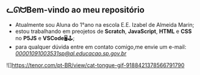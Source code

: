 ## **ᓚᘏᗢBem-vindo ao meu repositório** 

- Atualmente sou Aluna do 1°ano na escola E.E. Izabel de Almeida Marin;
- estou trabalhando em preojetos de **Scratch**, **JavaScript**, **HTML** e **CSS** no **P5JS** e **VSCode**🖥🕹;
- para qualquer dúvida entre em contato comigo,me envie um e-mail: *00001091003531sp@al.educacao.sp.gov.br*

![]https://tenor.com/pt-BR/view/cat-tongue-gif-9188421378566791790
